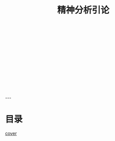 <h1 style="text-align:center;background-image: url('_images/cover.jpg');background-size:cover">
<br>
<br>
<br>
<br>
<br>
<br>
<br>
<br>
精神分析引论
<br>
<br>
<br>
<br>
<br>
<br>
<br>
<br>
</h1>
---


# 目录 &emsp;&emsp;&emsp;&emsp;&emsp;&emsp;&emsp;&emsp;&emsp;&emsp;&emsp;
[cover](./images/cover.jpg)
```{tableofcontents}
```
